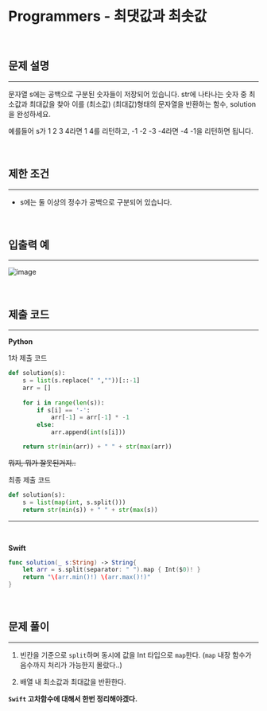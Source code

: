 # Programmers - 최댓값과 최솟값

<br>

## 문제 설명
---
문자열 s에는 공백으로 구분된 숫자들이 저장되어 있습니다. str에 나타나는 숫자 중 최소값과 최대값을 찾아 이를 (최소값) (최대값)형태의 문자열을 반환하는 함수, solution을 완성하세요.

예를들어 s가 1 2 3 4라면 1 4를 리턴하고, -1 -2 -3 -4라면 -4 -1을 리턴하면 됩니다.

<br>

## 제한 조건
---
- s에는 둘 이상의 정수가 공백으로 구분되어 있습니다.

<br>

## 입출력 예
---
![image](https://user-images.githubusercontent.com/33051018/83961453-1b1f8000-a8ce-11ea-96a8-a07799ef5d25.png)

<br>

## 제출 코드
---
**Python**

1차 제출 코드

```python
def solution(s):
    s = list(s.replace(" ",""))[::-1]
    arr = []
    
    for i in range(len(s)):
        if s[i] == '-':
            arr[-1] = arr[-1] * -1
        else:
            arr.append(int(s[i]))

    return str(min(arr)) + " " + str(max(arr))
```

~~뭐지, 뭐가 잘못된거지..~~

최종 제출 코드
```python
def solution(s):
    s = list(map(int, s.split()))
    return str(min(s)) + " " + str(max(s))
```
---

<br>

**Swift**
```swift
func solution(_ s:String) -> String{    
    let arr = s.split(separator: " ").map { Int($0)! }    
    return "\(arr.min()!) \(arr.max()!)" 
}
```

<br>

## 문제 풀이
---

1. 빈칸을 기준으로 `split`하며 동시에 값을 Int 타입으로 `map`한다. (`map` 내장 함수가 음수까지 처리가 가능한지 몰랐다..)

2. 배열 내 최소값과 최대값을 반환한다.

**`Swift` 고차함수에 대해서 한번 정리해야겠다.**


